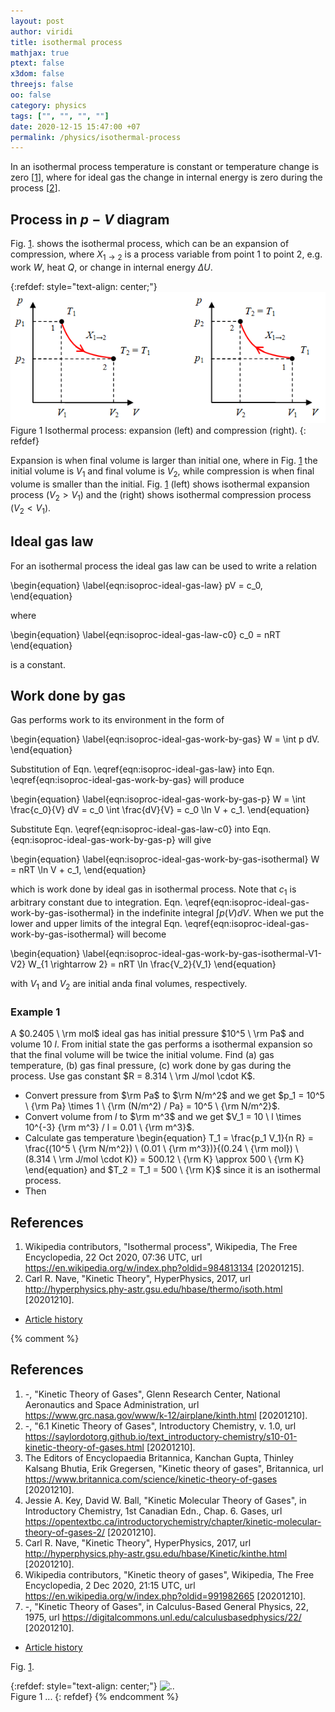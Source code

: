 ```yaml
---
layout: post
author: viridi
title: isothermal process
mathjax: true
ptext: false
x3dom: false
threejs: false
oo: false
category: physics
tags: ["", "", "", ""]
date: 2020-12-15 15:47:00 +07
permalink: /physics/isothermal-process
---
```

In an isothermal process temperature is constant or temperature change is zero [[1](#ref1)], where for ideal gas the change in internal energy is zero during the process [[2](#ref2)].


## Process in $p-V$ diagram
Fig. <a href="#fig:isoproc-isothermal-process">1</a>. shows the isothermal process, which can be an expansion of compression, where $X_{1 \rightarrow 2}$ is a process variable from point $1$ to point $2$, e.g. work $W$, heat $Q$, or change in internal energy $\Delta U$.

{:refdef: style="text-align: center;"}
![..](/assets/img/phys/thermodynamics/isothermal-process.png)
<br />
Figure <a name="fig:isoproc-isothermal-process">1</a> Isothermal process: expansion (left) and compression (right).
{: refdef}

Expansion is when final volume is larger than initial one, where in Fig. <a href="#fig:isoproc-isothermal-process">1</a> the initial volume is $V_1$ and final volume is $V_2$, while compression is when final volume is smaller than the initial. Fig. <a href="#fig:isoproc-isothermal-process">1</a> (left) shows isothermal expansion process ($V_2 > V_1$) and the (right) shows isothermal compression process ($V_2 < V_1$).


## Ideal gas law
For an isothermal process the ideal gas law can be used to write a relation

\begin{equation}
\label{eqn:isoproc-ideal-gas-law}
pV = c_0, 
\end{equation}

where

\begin{equation}
\label{eqn:isoproc-ideal-gas-law-c0}
c_0 = nRT
\end{equation}

is a constant.

## Work done by gas
Gas performs work to its environment in the form of

\begin{equation}
\label{eqn:isoproc-ideal-gas-work-by-gas}
W = \int p dV.
\end{equation}

Substitution of Eqn. \eqref{eqn:isoproc-ideal-gas-law} into Eqn. \eqref{eqn:isoproc-ideal-gas-work-by-gas} will produce

\begin{equation}
\label{eqn:isoproc-ideal-gas-work-by-gas-p}
W = \int \frac{c_0}{V} dV = c_0 \int \frac{dV}{V} = c_0 \ln V + c_1.
\end{equation}

Substitute Eqn. \eqref{eqn:isoproc-ideal-gas-law-c0} into Eqn. {eqn:isoproc-ideal-gas-work-by-gas-p} will give

\begin{equation}
\label{eqn:isoproc-ideal-gas-work-by-gas-isothermal}
W = nRT \ln V + c_1,
\end{equation}

which is work done by ideal gas in isothermal process. Note that $c_1$ is arbitrary constant due to integration. Eqn. \eqref{eqn:isoproc-ideal-gas-work-by-gas-isothermal} in the indefinite integral $\int p(V) dV$. When we put the lower and upper limits of the integral Eqn. \eqref{eqn:isoproc-ideal-gas-work-by-gas-isothermal} will become

\begin{equation}
\label{eqn:isoproc-ideal-gas-work-by-gas-isothermal-V1-V2}
W_{1 \rightarrow 2} = nRT \ln \frac{V_2}{V_1}
\end{equation}

with $V_1$ and $V_2$ are initial anda final volumes, respectively.


### Example 1
A $0.2405 \ \rm mol$ ideal gas has initial pressure $10^5 \ \rm Pa$ and volume $10 \ l$. From initial state the gas performs a isothermal expansion so that the final volume will be twice the initial volume. Find (a) gas temperature, (b) gas final pressure, (c) work done by gas during the process. Use gas constant $R = 8.314 \ \rm J/mol \cdot K$.

+ Convert pressure from $\rm Pa$ to $\rm N/m^2$ and we get $p_1 = 10^5 \ {\rm Pa} \times 1 \ {\rm (N/m^2) / Pa} = 10^5 \ {\rm N/m^2}$.
+ Convert volume from $l$ to $\rm m^3$ and we get $V_1 = 10 \ l \times 10^{-3} {\rm m^3} / l = 0.01 \ {\rm m^3}$.
+ Calculate gas temperature
\begin{equation}
T_1 = \frac{p_1 V_1}{n R} = \frac{(10^5 \ {\rm N/m^2}) \ (0.01 \ {\rm m^3})}{(0.24 \ {\rm mol}) \ (8.314 \ \rm J/mol \cdot K)} = 500.12 \ {\rm K} \approx 500 \ {\rm K}
\end{equation}
	and $T_2 = T_1 = 500 \ {\rm K}$ since it is an isothermal process.
+ Then


## References
1. <a name="ref1"></a>Wikipedia contributors, "Isothermal process", Wikipedia, The Free Encyclopedia, 22 Oct 2020, 07:36 UTC, url <https://en.wikipedia.org/w/index.php?oldid=984813134> [20201215].
2. <a name="ref2"></a>Carl R. Nave, "Kinetic Theory", HyperPhysics, 2017, url <http://hyperphysics.phy-astr.gsu.edu/hbase/thermo/isoth.html> [20201210].

+ [Article history](https://github.com/butiran/butiran.github.io/commits/master/_posts/phys/2020-12-15-isothermal-process.md)

{% comment %}
## References
1. <a name="ref1"></a> -, "Kinetic Theory of Gases", Glenn Research Center, National Aeronautics and Space Administration, url <https://www.grc.nasa.gov/www/k-12/airplane/kinth.html> [20201210].
2. <a name="ref2"></a>-, "6.1 Kinetic Theory of Gases", Introductory Chemistry, v. 1.0, url <https://saylordotorg.github.io/text_introductory-chemistry/s10-01-kinetic-theory-of-gases.html> [20201210].
3. <a name="ref3"></a>The Editors of Encyclopaedia Britannica, Kanchan Gupta, Thinley Kalsang Bhutia, Erik Gregersen, "Kinetic theory of gases", Britannica, url <https://www.britannica.com/science/kinetic-theory-of-gases> [20201210].
4. <a name="ref4"></a>Jessie A. Key, David W. Ball, "Kinetic Molecular Theory of Gases", in Introductory Chemistry, 1st Canadian Edn., Chap. 6. Gases, url <https://opentextbc.ca/introductorychemistry/chapter/kinetic-molecular-theory-of-gases-2/> [20201210].
5. <a name="ref5"></a>Carl R. Nave, "Kinetic Theory", HyperPhysics, 2017, url <http://hyperphysics.phy-astr.gsu.edu/hbase/Kinetic/kinthe.html> [20201210].
6. <a name="ref6"></a>Wikipedia contributors, "Kinetic theory of gases", Wikipedia, The Free Encyclopedia, 2 Dec 2020, 21:15 UTC, url <https://en.wikipedia.org/w/index.php?oldid=991982665> [20201210].
7. <a name="ref7"></a>-, "Kinetic Theory of Gases", in Calculus-Based General Physics, 22, 1975, url <https://digitalcommons.unl.edu/calculusbasedphysics/22/> [20201210].

+ [Article history](https://github.com/butiran/butiran.github.io/commits/master/_posts/001-01-01-blank.md)

Fig. <a href="#fig:x">1</a>.

{:refdef: style="text-align: center;"}
![..](/assets/img/phys/x.png)
<br />
Figure <a name="fig:x">1</a> ...
{: refdef}
{% endcomment %}
